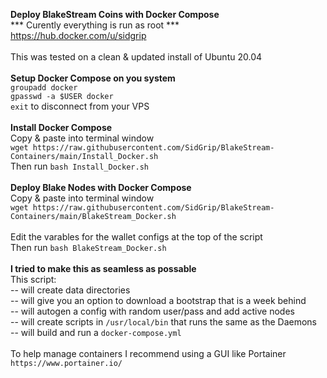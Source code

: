 <b>Deploy BlakeStream Coins with Docker Compose</b>
<br>
*** Curently everything is run as root ***
<br>
https://hub.docker.com/u/sidgrip
<br>
<br>
This was tested on a clean & updated install of Ubuntu 20.04
<br>
<br>
<b>Setup Docker Compose on you system</b>
<br>
``` groupadd docker ```
<br>
``` gpasswd -a $USER docker ```
<br>
``` exit ``` to disconnect from your VPS
<br>
<br>
<b>Install Docker Compose</b>
<br>
Copy & paste into terminal window
<br>
```wget https://raw.githubusercontent.com/SidGrip/BlakeStream-Containers/main/Install_Docker.sh```
<br>
Then run ```bash Install_Docker.sh```
<br>
<br>
<b> Deploy Blake Nodes with Docker Compose</b>
<br>
Copy & paste into terminal window
<br>
```wget https://raw.githubusercontent.com/SidGrip/BlakeStream-Containers/main/BlakeStream_Docker.sh```
<br>
<br>
Edit the varables for the wallet configs at the top of the script
<br>
Then run ```bash BlakeStream_Docker.sh```
<br>
<br>
<b>I tried to make this as seamless as possable</b>
<br>
This script:
<br>
-- will create data directories
<br>
-- will give you an option to download a bootstrap that is a week behind
<br>
-- will autogen a config with random user/pass and add active nodes
<br>
-- will create scripts in ```/usr/local/bin``` that runs the same as the Daemons
<br>
-- will build and run a ```docker-compose.yml```
<br>
<br>
To help manage containers I recommend using a GUI like Portainer
<br>
```https://www.portainer.io/```
